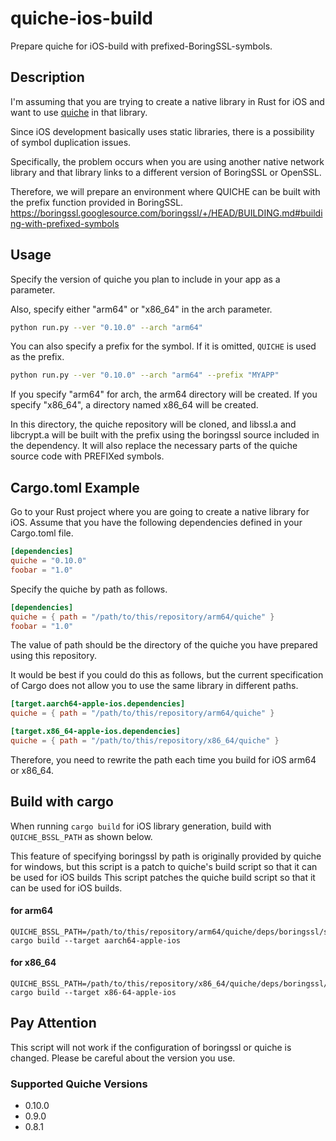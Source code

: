 # quiche-ios-build

Prepare quiche for iOS-build with prefixed-BoringSSL-symbols.

## Description

I'm assuming that you are trying to create a native library in Rust for iOS and want to use [quiche](https://github.com/cloudflare/quiche) in that library.

Since iOS development basically uses static libraries, there is a possibility of symbol duplication issues.

Specifically, the problem occurs when you are using another native network library and that library links to a different version of BoringSSL or OpenSSL.

Therefore, we will prepare an environment where QUICHE can be built with the prefix function provided in BoringSSL.
https://boringssl.googlesource.com/boringssl/+/HEAD/BUILDING.md#building-with-prefixed-symbols

## Usage

Specify the version of quiche you plan to include in your app as a parameter.

Also, specify either "arm64" or "x86_64" in the arch parameter.

```bash
python run.py --ver "0.10.0" --arch "arm64"
```

You can also specify a prefix for the symbol. If it is omitted, `QUICHE` is used as the prefix.

```bash
python run.py --ver "0.10.0" --arch "arm64" --prefix "MYAPP"
```

If you specify "arm64" for arch, the arm64 directory will be created.
If you specify "x86_64", a directory named x86_64 will be created.

In this directory, the quiche repository will be cloned, and libssl.a and libcrypt.a will be built with the prefix using the boringssl source included in the dependency. It will also replace the necessary parts of the quiche source code with PREFIXed symbols.

## Cargo.toml Example

Go to your Rust project where you are going to create a native library for iOS.
Assume that you have the following dependencies defined in your Cargo.toml file.

```toml
[dependencies]
quiche = "0.10.0"
foobar = "1.0"
```

Specify the quiche by path as follows.

```toml
[dependencies]
quiche = { path = "/path/to/this/repository/arm64/quiche" }
foobar = "1.0"
```

The value of path should be the directory of the quiche you have prepared using this repository.

It would be best if you could do this as follows, but the current specification of Cargo does not allow you to use the same library in different paths.

```toml
[target.aarch64-apple-ios.dependencies]
quiche = { path = "/path/to/this/repository/arm64/quiche" }

[target.x86_64-apple-ios.dependencies]
quiche = { path = "/path/to/this/repository/x86_64/quiche" }
```

Therefore, you need to rewrite the path each time you build for iOS arm64 or x86_64.


## Build with cargo

When running `cargo build` for iOS library generation, build with `QUICHE_BSSL_PATH` as shown below.

This feature of specifying boringssl by path is originally provided by quiche for windows, but this script is a patch to quiche's build script so that it can be used for iOS builds
This script patches the quiche build script so that it can be used for iOS builds.

#### for arm64

```
QUICHE_BSSL_PATH=/path/to/this/repository/arm64/quiche/deps/boringssl/src cargo build --target aarch64-apple-ios
```

#### for x86_64

```
QUICHE_BSSL_PATH=/path/to/this/repository/x86_64/quiche/deps/boringssl/src cargo build --target x86-64-apple-ios
```

## Pay Attention

This script will not work if the configuration of boringssl or quiche is changed.
Please be careful about the version you use.

### Supported Quiche Versions

- 0.10.0
- 0.9.0
- 0.8.1

